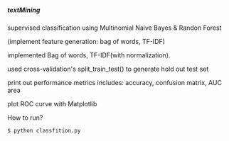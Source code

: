 ##### textMining

supervised classification using Multinomial Naive Bayes & Randon Forest 

(implement feature generation: bag of words, TF-IDF)

implemented Bag of words, TF-IDF(with normalization). 

used cross-validation's split_train_test() to generate hold out test set

print out performance metrics includes: accuracy, confusion matrix, AUC area

plot ROC curve with Matplotlib 

How to run?

    $ python classfition.py


